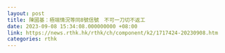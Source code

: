 ```yaml
---
layout: post
title: 陳國基：極端情況等同8號信號　不可一刀切不返工
date: 2023-09-08 15:34:08.000000000 +08:00
link: https://news.rthk.hk/rthk/ch/component/k2/1717424-20230908.htm
categories: rthk
---
```



